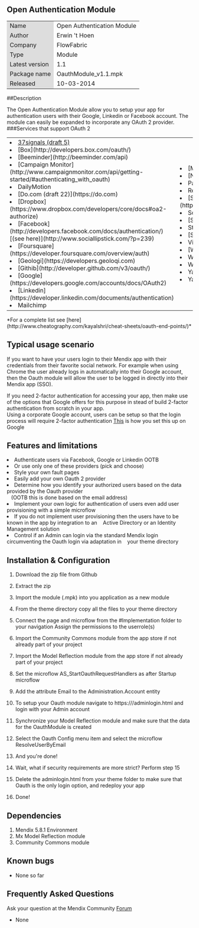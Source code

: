 ## Open Authentication Module
<table>
<tr> 
    <td bgcolor="#DDD"> Name</td><td>Open Authentication Module</td>
</tr>
<tr> 
    <td bgcolor="#DDD"> Author</td><td>Erwin 't Hoen</td>
</tr>
<tr> 
    <td bgcolor="#DDD"> Company</td><td>FlowFabric</td>
</tr>
<tr> 
    <td bgcolor="#DDD"> Type</td><td>Module</td>
</tr>
<tr> 
    <td bgcolor="#DDD"> Latest version</td><td>1.1</td>
</tr>
<tr> 
    <td bgcolor="#DDD"> Package name</td><td>OauthModule_v1.1.mpk</td>
</tr>
<tr> 
    <td bgcolor="#DDD"> Released</td><td>10-03-2014</td>
</tr>
</table>

##Description


The Open Authentication Module allow you to setup your app for authentication users with their Google, Linkedin or Facebook account.
The module can easily be expanded to incorporate any OAuth 2 provider.
###Services that support OAuth 2
<table>
<tr>
<td>
<li> <a href="http://groups.google.com/group/37signals-api/browse_thread/thread/86b0da52134c1b7e">37signals (draft 5)</a></li>
<li> [Box](http://developers.box.com/oauth/)
<li> [Beeminder](http://beeminder.com/api)
<li> [Campaign Monitor](http://www.campaignmonitor.com/api/getting-started/#authenticating_with_oauth)
<li> DailyMotion
<li> [Do.com (draft 22)](https://do.com)
<li> [Dropbox](https://www.dropbox.com/developers/core/docs#oa2-authorize)
<li> [Facebook](http://developers.facebook.com/docs/authentication/) [(see here)](http://www.sociallipstick.com/?p=239)
<li> [Foursquare](https://developer.foursquare.com/overview/auth)
<li> [Geologi](https://developers.geoloqi.com)
<li> [Githib](http://developer.github.com/v3/oauth/)
<li> [Google](https://developers.google.com/accounts/docs/OAuth2)
<li> [Linkedin](https://developer.linkedin.com/documents/authentication)
<li> Mailchimp
</td>
<td>
<li> [Meetup](http://www.meetup.com/meetup_api/auth/#oauth2)
<li> [Nationbuilder](http://nationbuilder.com/api_quickstart)
<li> Paypal
<li> Reddit
<li> [Salesforce](http://www.salesforce.com/us/developer/docs/api_rest/Content/quickstart_oauth.htm)
<li> Scoop.it
<li> [Sharefile Citrix](http://www.sharefile.com/)
<li> StockTwits
<li> [Soundcloud](http://developers.soundcloud.com/docs/api/reference)
<li> Vimeo
<li> [Windows Live](http://msdn.microsoft.com/en-us/library/live/hh243647.aspx)
<li> WePay
<li> Wordpress
<li> Yahoo
<li> Yammer
</td>
</table>
*For a complete list see [here](http://www.cheatography.com/kayalshri/cheat-sheets/oauth-end-points/)*

## Typical usage scenario


If you want to have your users login to their Mendix app with their credentials from their favorite social network. For example when using Chrome the user already logs in automatically into their Google account, then the Oauth module will allow the user to be logged in directly into their Mendix app (SSO).


If you need 2-factor authentication for accessing your app, then make use of the options that Google offers for this purpose in stead of build 2-factor authentication from scratch in your app. <br>
Using a corporate Google account, users can be setup so that the login process will require 2-factor authentication [This](https://support.google.com/a/answer/184711?hl=en) is how you set this up on Google

## Features and limitations


<li> Authenticate users via Facebook, Google or Linkedin OOTB</li>
<li> Or use only one of these providers (pick and choose)</li>
<li> Style your own fault pages</li>
<li> Easily add your own Oauth 2 provider</li>
<li> Determine how you identify your authorized users based on the data provided by the Oauth provider <br>&nbsp;&nbsp;  (OOTB this is done based on the email address)</li>
<li> Implement your own logic for authentication of users even add user provisioning with a simple microflow</li>
<li> If you do not implement user provisioning then the users have to be known in the app by integration to an &nbsp;&nbsp;&nbsp;Active Directory or an Identity Management solution</li>
<li> Control if an Admin can login via the standard Mendix login circumventing the Oauth login via adaptation in &nbsp;&nbsp;&nbsp;your theme directory</li>


## Installation & Configuration

1. Download the zip file from Github
2. Extract the zip
3. Import the module (.mpk) into you application as a new module
4. From the theme directory copy all the files to your theme directory
5. Connect the page and microflow from the #Implementation folder to your navigation Assign the permissions to the userrole(s)
6. Import the Community Commons module from the app store if not already part of your project
7. Import the Model Reflection module from the app store  if not already part of your project
8. Set the microflow AS_StartOauthRequestHandlers as after Startup microflow
9. Add the attribute Email to the Administration.Account entity
10. To setup your Oauth module navigate to https://<yourapp>/adminlogin.html and login with your Admin account
11. Synchronize your Model Reflection module and make sure that the data for the OauthModule is created
12. Select the Oauth Config menu item and select the microflow ResolveUserByEmail
13. And you're done!
 

14. Wait, what if security requirements are more strict? Perform step 15
15. Delete the adminlogin.html from your theme folder to make sure that Oauth is the only login option, and redeploy your app
16. Done!


## Dependencies
 

1. Mendix 5.8.1 Environment
2. Mx Model Reflection module
3. Community Commons module


## Known bugs
 

* None so far
 

## Frequently Asked Questions
Ask your question at the Mendix Community [Forum](https://mxforum.mendix.com/)

* None





